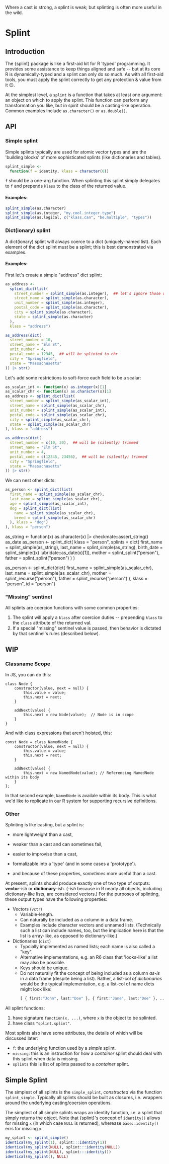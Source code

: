 Where a cast is strong, a splint is weak; but splinting is often more useful in the wild.


# Splint

## Introduction

The {splint} package is like a first-aid kit for R 'typed' programming.
It provides some assistance to keep things aligned and safe -- but at its core R is dynamically-typed and a splint can only do so much.
As with all first-aid tools, you must apply the splint correctly to get any protection & value from it 😉.

At the simplest level, a `splint` is a function that takes at least one argument: an object on which to apply the splint.
This function can perform any transformation you like, but in spirit should be a casting-like operation.
Common examples include `as.character()` or `as.double()`.

## API

### Simple splint

Simple splints typically are used for atomic vector types and are the 'building blocks' of more sophisticated splints (like dictionaries and tables).

```r
splint_simple <-
  function(f = identity, klass = character(0))
```

`f` should be a one-arg function.
When splinting this splint simply delegates to `f` and prepends `klass` to the class of the returned value.

#### Examples:

```r
splint_simple(as.character)
splint_simple(as.integer, "my.cool.integer.type")
splint_simple(as.logical, c("klass.can", "be.multiple", "types"))
```

### Dict(ionary) splint

A dict(ionary) splint will always coerce to a dict (uniquely-named list).
Each element of the dict splint must be a splint; this is best demonstrated via examples.

#### Examples:

First let's create a simple "address" dict splint:
```r
as_address <-
  splint_dict(list(
	street_number = splint_simple(as.integer),  ## let's ignore those weird "1/2" addresses
	street_name = splint_simple(as.character),
	unit_number = splint_simple(as.integer),
	postal_code = splint_simple(as.character),
	city = splint_simple(as.character),
	state = splint_simple(as.character)
  ),
  klass = "address")

as_address(dict(
  street_number = 10,
  street_name = "Elm St",
  unit_number = 4,
  postal_code = 12345,  ## will be splinted to chr
  city = "Springfield",
  state = "Massachusetts"
)) |> str()
```

Let's add some restrictions to soft-force each field to be a scalar:
```r
as_scalar_int <- function(x) as.integer(x)[1]
as_scalar_chr <- function(x) as.character(x)[1]
as_address <- splint_dict(list(
  street_number = splint_simple(as_scalar_int),
  street_name = splint_simple(as_scalar_chr),
  unit_number = splint_simple(as_scalar_int),
  postal_code = splint_simple(as_scalar_chr),
  city = splint_simple(as_scalar_chr),
  state = splint_simple(as_scalar_chr)
), klass = "address")

as_address(dict(
  street_number = c(10, 20),  ## will be (silently) trimmed
  street_name = "Elm St",
  unit_number = 4,
  postal_code = c(12345, 23456),  ## will be (silently) trimmed
  city = "Springfield",
  state = "Massachusetts"
)) |> str()
```

We can nest other dicts:
```r
as_person <- splint_dict(list(
  first_name = splint_simple(as_scalar_chr),
  last_name = splint_simple(as_scalar_chr),
  age = splint_simple(as_scalar_int),
  dog = splint_dict(list(
    name = splint_simple(as_scalar_chr),
	breed = splint_simple(as_scalar_chr)
  ), klass = "dog")
), klass = "person")
```

as_string <- function(x) as.character(x) |> checkmate::assert_string()
as_date
as_person <- splint_dict(
  klass = "person",
  splints = dict(
    first_name = splint_simple(as_string),
	last_name = splint_simple(as_string),
	birth_date = splint_simple(\(x) lubridate::as_date(x)[1]),
	mother = splint_splint("person"),
	father = splint_splint("person")
  )
)

as_person <- splint_dict(dict(
  first_name = splint_simple(as_scalar_chr),
  last_name = splint_simple(as_scalar_chr),
  mother = splint_recurse("person"),
  father = splint_recurse("person")
), klass = "person", id = "person")



### "Missing" sentinel

All splints are coercion functions with some common properties:
1. The splint will apply a `klass` after coercion duties -- prepending `klass` to the `class` attribute of the returned val.
2. If a special "missing" sentinel value is passed, then behavior is dictated by that sentinel's rules (described below).









## WIP

### Classname Scope

In JS, you can do this:
```
class Node {
    constructor(value, next = null) {
        this.value = value;
        this.next = next;
    }

    addNext(value) {
        this.next = new Node(value);  // Node is in scope
    }
}
```

And with class expressions that aren't hoisted, this:
```
const Node = class NamedNode {
    constructor(value, next = null) {
        this.value = value;
        this.next = next;
    }

    addNext(value) {
        this.next = new NamedNode(value); // Referencing NamedNode within its body
    }
};
```

In that second example, `NamedNode` is availale within its body.
This is what we'd like to replicate in our R system for supporting recursive definitions.


### Other



Splinting is like casting, but a splint is:
* more lightweight than a cast,
* weaker than a cast and can sometimes fail,
* easier to improvise than a cast,
* formalizable into a 'type' (and in some cases a 'prototype').


* and because of these properties, _sometimes_ more useful than a cast.

At present, splints should produce exactly one of two type of outputs: **vector**-ish or **dictionary**-ish.
(_-ish_ because in R nearly all objects, including dictionary-like lists, are considered vectors.)
For the purposes of splinting, these output types have the following properties:
* Vectors (`vctr`)
  * Variable-length.
  * Can naturally be included as a column in a data frame.
  * Examples include character vectors and unnamed lists. (Technically such a list can include names, too, but the implication here is that the list is array-like, as opposed to dictionary-like.)
* Dictionaries (`dict`)
  * Typcially implemented as named lists; each name is also called a "key".
  * Alternative implementations, e.g. an R6 class that 'looks-like' a list may also be possible.
  * Keys should be unique.
  * Do not naturally fit the concept of being included as a column _as-is_ in a data frame (despite being a list).
    Rather, a list-col _of dictionaries_ would be the typical implementation, e.g. a list-col of name dicts might look like:
	```R
	[ { first:"John", last:"Doe" }, { first:"Jane", last:"Doe" }, ... ]
	```






All splint functions:
1. have signature `function(x, ...)`, where `x` is the object to be splinted.
2. have class `"splint.splint"`.

Most splints also have some attributes, the details of which will be discussed later:
* `f`: the underlying function used by a _simple_ splint.
* `missing`: this is an instruction for how a _container_ splint should deal with this splint when data is missing.
* `splints` this is list of splints passed to a _container_ splint.

## Simple Splint

The simplest of all splints is the `simple_splint`, _constructed_ via the function `splint_simple`.
Typically all splints should be built as closures, i.e. wrappers around the underlying casting/coersion operations.

The simplest of all simple splints wraps an identity function, i.e. a splint that simply returns the object.
Note that {splint}'s concept of `identity()` allows for missing `x` (in which case `NULL` is returned), wherease `base::identity()` errs for missing `x`.
```r
my_splint <- splint_simple()
identical(my_splint(1), splint:::identity(1))
identical(my_splint(NULL), splint:::identity(NULL))
identical(my_splint(NULL), splint:::identity())
identical(my_splint(), NULL)
```





